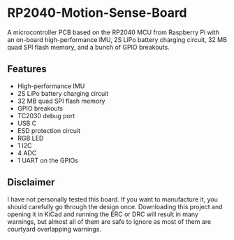 # RP2040-Motion-Sense-Board

A microcontroller PCB based on the RP2040 MCU from Raspberry Pi with an on-board high-performance IMU, 2S LiPo battery charging circuit, 32 MB quad SPI flash memory, and a bunch of GPIO breakouts.

## Features

- High-performance IMU
- 2S LiPo battery charging circuit
- 32 MB quad SPI flash memory
- GPIO breakouts
- TC2030 debug port
- USB C
- ESD protection circuit
- RGB LED
- 1 I2C
- 4 ADC
- 1 UART on the GPIOs

## Disclaimer

I have not personally tested this board. If you want to manufacture it, you should carefully go through the design once. Downloading this project and opening it in KiCad and running the ERC or DRC will result in many warnings, but almost all of them are safe to ignore as most of them are courtyard overlapping warnings.

